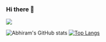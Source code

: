### Hi there 👋

![](https://komarev.com/ghpvc/?username=AbhiramNagamt&color=blueviolet)

![Abhiram's GitHub stats](https://github-readme-stats.vercel.app/api?username=AbhiramNagam&count_private=true)
[![Top Langs](https://github-readme-stats.vercel.app/api/top-langs/?username=AbhiramNagam&layout=compact)](https://github.com/anuraghazra/github-readme-stats)
